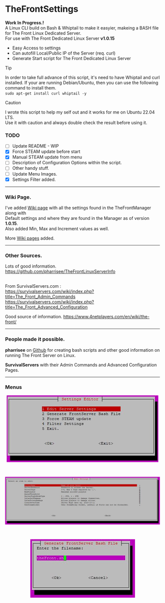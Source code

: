 # TheFrontSettings

**Work In Progress.!**\
A Linux CLI build on Bash & Whiptail to make it easyier, makeing a BASH file for The Front Linux Dedicated Server.<br>For use with The Front Dedicated Linux Server **v1.0.15**
* Easy Access to settings
* Can autofill Local/Public IP of the Server (req. curl)
* Generate Start script for The Front Dedicated Linux Server  
> [!TIP]
> In order to take full advance of this script, it's need to have Whiptail and curl installed. If your are running Debian/Ubuntu, then you can use the following command to install them.<br> `sudo apt-get install curl whiptail -y`<br>

> [!CAUTION]
> I wrote this script to help my self out and it works for me on Ubuntu 22.04 LTS.<br>
> Use it with caution and always double check the result before using it.<br>

### TODO
- [ ] Update README - WIP<br>
- [x] Force STEAM update before start<br>
- [x] Manual STEAM update from menu<br>
- [ ] Description of Configuration Options within the script.<br>
- [ ] Other handy stuff.<br>
- [ ] Update Menu Images.<br>
- [x] Settings Filter added.<br>

---

### Wiki Page.

I've added [Wiki page](https://github.com/gjelsoe/TheFrontSettings/wiki/Server-Settings) with all the settings found in the TheFrontManager along with<br>
Default settings and where they are found in the Manager as of version **1.0.15**.<br> Also added Min, Max and Increment values as well.<br>

More [Wiki pages](https://github.com/gjelsoe/TheFrontSettings/wiki) added.

---

### Other Sources.

Lots of good information. https://github.com/pharrisee/TheFrontLinuxServerInfo<br><br>

From SurvivalServers.com :<br>
https://survivalservers.com/wiki/index.php?title=The_Front_Admin_Commands<br>
https://survivalservers.com/wiki/index.php?title=The_Front_Advanced_Configuration<br>

Good source of information. https://www.4netplayers.com/en/wiki/the-front/

---

### People made it possible.

**pharrisee** on [Github](https://github.com/pharrisee/TheFrontLinuxServerInfo) for creating bash scripts and other good information on running The Front Server on Linux.

**SurvivalServers** with their Admin Commands and Advanced Configuration Pages.

---

### Menus

<p align="center">
 <img src="https://github.com/gjelsoe/TheFrontSettings/blob/main/images/main.jpg">
</p><br>
<p align="center">
 <img src="https://github.com/gjelsoe/TheFrontSettings/blob/main/images/edit.jpg">
</p><br>
<p align="center">
 <img src="https://github.com/gjelsoe/TheFrontSettings/blob/main/images/save.jpg">
</p><br>
